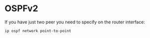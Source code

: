 # OSPFv2
If you have just two peer you need to specify on the router interface:
```
ip ospf network point-to-point
```
